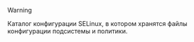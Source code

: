 
> [!warning] 
> Каталог конфигурации SELinux, в котором хранятся файлы конфигурации подсистемы и политики.


